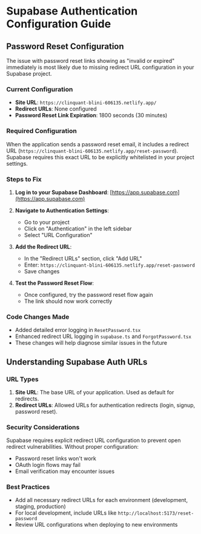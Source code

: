 # Supabase Authentication Configuration Guide

## Password Reset Configuration

The issue with password reset links showing as "invalid or expired" immediately is most likely due to missing redirect URL configuration in your Supabase project.

### Current Configuration

- **Site URL**: `https://clinquant-blini-606135.netlify.app/`
- **Redirect URLs**: None configured
- **Password Reset Link Expiration**: 1800 seconds (30 minutes)

### Required Configuration

When the application sends a password reset email, it includes a redirect URL (`https://clinquant-blini-606135.netlify.app/reset-password`). Supabase requires this exact URL to be explicitly whitelisted in your project settings.

### Steps to Fix

1. **Log in to your Supabase Dashboard**: [https://app.supabase.com](https://app.supabase.com)

2. **Navigate to Authentication Settings**:
   - Go to your project
   - Click on "Authentication" in the left sidebar
   - Select "URL Configuration"

3. **Add the Redirect URL**:
   - In the "Redirect URLs" section, click "Add URL"
   - Enter: `https://clinquant-blini-606135.netlify.app/reset-password`
   - Save changes

4. **Test the Password Reset Flow**:
   - Once configured, try the password reset flow again
   - The link should now work correctly

### Code Changes Made

- Added detailed error logging in `ResetPassword.tsx`
- Enhanced redirect URL logging in `supabase.ts` and `ForgotPassword.tsx`
- These changes will help diagnose similar issues in the future

## Understanding Supabase Auth URLs

### URL Types

1. **Site URL**: The base URL of your application. Used as default for redirects.
2. **Redirect URLs**: Allowed URLs for authentication redirects (login, signup, password reset).

### Security Considerations

Supabase requires explicit redirect URL configuration to prevent open redirect vulnerabilities. Without proper configuration:

- Password reset links won't work
- OAuth login flows may fail
- Email verification may encounter issues

### Best Practices

- Add all necessary redirect URLs for each environment (development, staging, production)
- For local development, include URLs like `http://localhost:5173/reset-password`
- Review URL configurations when deploying to new environments